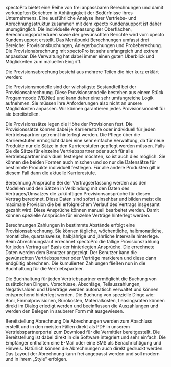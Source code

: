 xpectoPro bietet eine Reihe von frei anpassbaren Berechnungen und damit verknüpften Berichten in Abhängigkeit der Bedürfnisse Ihres Unternehmens. Eine ausführliche Analyse Ihrer Vertriebs- und Abrechnungsstruktur zusammen mit dem xpecto Kundensupport ist daher unumgänglich. Die individuelle Anpassung der Oberflächen, Berechnungsprozeduren sowie der gewünschten Berichte wird vom xpecto Kundensupport erstellt.
Das Menüpunkt Berechnungen umfasst drei Bereiche: Provisionsbuchungen, Anlegerbuchungen und Probeberechung.
Die Provisionabrechnung mit xpectoPro ist sehr umfangreich und extrem anpassbar. Die Verwaltung hat dabei immer einen guten Überblick und Möglickeiten zum maluellen Eingriff.

Die Provisionsabrechung besteht aus mehrere Teilen die hier kurz erklärt werden:

Die Provisionsmodelle sind der wichstigste Bestandteil bei der Provisionsabrechnung. Diese Provisionsmodelle bestehen aus einem Stück Progammcode (VB.Net) und kann daher eine sehr umfangreiche Logik aufnehmen. Sie müssen ihre Anforderungen also nicht an unsere Möglichkeiten anpassen. Wir können garantieren jedes Provisionsmodell für sie bereitstellen. 

Die Provisionssätze legen die Höhe der Provisionen fest. Die Provisionssätze können dabei je Karrierestufe oder individuell für jeden Vertriebspartner getrennt hinterlegt werden. Die Pflege über die Karrierestufen ermöglicht dabei eine sehr einfache Verwaltung, da für neue Produkte nur die Sätze in den Karrierestufen gepflegt werden müssen. Falls Sie die Sätze für einzelne Vertriebspartner oder auch für alle Vertriebspartner individuell festlegen möchten, so ist auch dies möglich. Sie können die beiden Formen auch mischen und so nur die Datensätze für bestimmte Produkte individuell festlegen. Für alle andere Produkten gilt in diesem Fall dann die aktuelle Karrierestufe.

Berechnung Ansprüche
Bei der Vertragserfassung werden aus den Modellen und den Sätzen in Verbindung mit den Daten des Vertrages/Umsatzes die zukünftigen Provisionsansprüche für diesen Vertrag berechnet. Diese Daten sind sofort einsehbar und bilden meist die maximale Provision die bei erfolgreichem Verlauf des Vertrags insgesamt gezahlt wird. Diese Ansprüche können manuell bearbeitet werden. Damit können spezielle Ansprüche für einzelne Verträge hinterlegt werden.

Berechnungen Zahlungen 
In bestimmte Abstände erfolgt eine Provisionsabrechnung. Sie können tägliche, wöchentliche, halbmonatliche, monatliche, quartalsweise, halbjährige und jährliche Intervalle hinterlege. Beim Abrechnungslauf  errechnet xpectoPro die fällige Provisionszahlung für jeden Vertrag auf Basis der hinterlegten Ansprüche. Die errechnete Daten werden dem Benutzer angezeigt. Der Benutzer kann die gewünschten Vertriebspartner oder Verträge markieren und diese dann endgültig abrechnen. Die kumulierten Zahlungen fließen nun in die Buchhaltung für die Vertriebspartner.

Die Buchhaltung für jeden Vertriebspartner ermöglicht die Buchung von zusätzlichen Dingen. Vorschüsse, Abschläge, Teilauszahlungen, Negativsalden und Überträge werden automatisch verwaltet und können entsprechend hinterlegt werden. Die Buchung von spezielle Dinge wie: Boni, Einmalprovisionen, Bürokosten, Materialkosten, Leasingsraten können direkt im Dialog erledigt werden und beeinflussen die Auszahlungen und werden den Belegen in sauberer Form mit ausgewiesen.

Bereitstellung Abrechnung
Die Abrechnungen werden zum Abschluss erstellt und in den meisten Fällen direkt als PDF in unserem Vertriebspartnerportal zum Download für die Vermittler bereitgestellt. Die Bereitstellung ist dabei direkt in die Software integriert und sehr einfach. Die Empfänger enthalten eine E-Mail oder eine SMS als Benachrichtigung und Hinweis. Natürlich können die Abrechnungen auch direkt gedruckt werden. Das Layout der Abrechnung kann frei angepasst werden und soll modern und in ihrem „Style" erfolgen.


